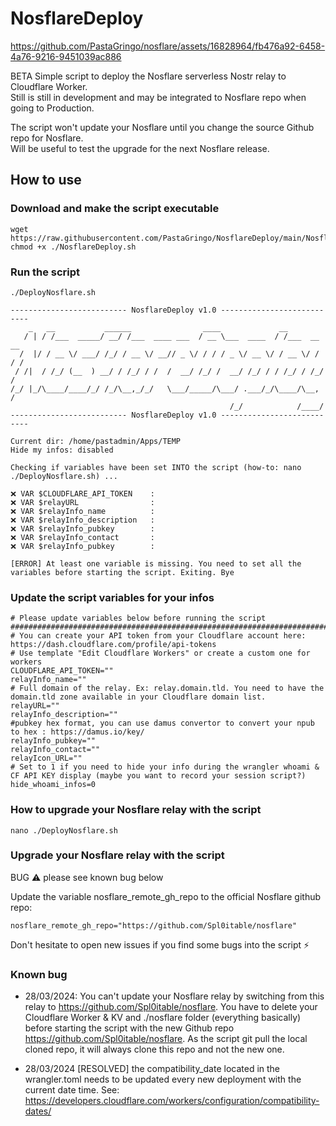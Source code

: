 # NosflareDeploy

https://github.com/PastaGringo/nosflare/assets/16828964/fb476a92-6458-4a76-9216-9451039ac886

BETA Simple script to deploy the Nosflare serverless Nostr relay to Cloudflare Worker.  
Still is still in development and may be integrated to Nosflare repo when going to Production.

The script won't update your Nosflare until you change the source Github repo for Nosflare.  
Will be useful to test the upgrade for the next Nosflare release.

## How to use

### Download and make the script executable
```
wget https://raw.githubusercontent.com/PastaGringo/NosflareDeploy/main/NosflareDeploy.sh
chmod +x ./NosflareDeploy.sh
```

### Run the script
```
./DeployNosflare.sh

-------------------------- NosflareDeploy v1.0 ---------------------------
    _   __           ______                ____             __           
   / | / /___  _____/ __/ /___  ____ ___  / __ \___  ____  / /___  __  __
  /  |/ / __ \/ ___/ /_/ / __ \/ __// _ \/ / / / _ \/ __ \/ / __ \/ / / /
 / /|  / /_/ (__  ) __/ / /_/ / /  /  __/ /_/ /  __/ /_/ / / /_/ / /_/ / 
/_/ |_/\____/____/_/ /_/\__,_/_/   \___/_____/\___/ .___/_/\____/\__, /  
                                                 /_/            /____/   
-------------------------- NosflareDeploy v1.0 ---------------------------

Current dir: /home/pastadmin/Apps/TEMP
Hide my infos: disabled

Checking if variables have been set INTO the script (how-to: nano ./DeployNosflare.sh) ...

❌ VAR $CLOUDFLARE_API_TOKEN    :
❌ VAR $relayURL                :
❌ VAR $relayInfo_name          :
❌ VAR $relayInfo_description   :
❌ VAR $relayInfo_pubkey        :
❌ VAR $relayInfo_contact       :
❌ VAR $relayInfo_pubkey        :

[ERROR] At least one variable is missing. You need to set all the variables before starting the script. Exiting. Bye
```

### Update the script variables for your infos
```
# Please update variables below before running the script
##################################################################################################
# You can create your API token from your Cloudflare account here: https://dash.cloudflare.com/profile/api-tokens
# Use template "Edit Cloudflare Workers" or create a custom one for workers
CLOUDFLARE_API_TOKEN=""
relayInfo_name=""
# Full domain of the relay. Ex: relay.domain.tld. You need to have the domain.tld zone available in your Cloudflare domain list.
relayURL=""
relayInfo_description=""
#pubkey hex format, you can use damus convertor to convert your npub to hex : https://damus.io/key/
relayInfo_pubkey=""
relayInfo_contact=""
relayIcon_URL=""
# Set to 1 if you need to hide your info during the wrangler whoami & CF API KEY display (maybe you want to record your session script?)
hide_whoami_infos=0
```

### How to upgrade your Nosflare relay with the script
```
nano ./DeployNosflare.sh
```

### Upgrade your Nosflare relay with the script 
BUG ⚠️ please see known bug below

Update the variable nosflare_remote_gh_repo to the official Nosflare github repo:
```
nosflare_remote_gh_repo="https://github.com/Spl0itable/nosflare"
```

Don't hesitate to open new issues if you find some bugs into the script ⚡

### Known bug

- 28/03/2024: You can't update your Nosflare relay by switching from this relay to https://github.com/Spl0itable/nosflare. You have to delete your Cloudflare Worker & KV and ./nosflare folder (everything basically) before starting the script with the new Github repo https://github.com/Spl0itable/nosflare. As the script git pull the local cloned repo, it will always clone this repo and not the new one.
  
- 28/03/2024 [RESOLVED] the compatibility_date located in the wrangler.toml needs to be updated every new deployment with the current date time. See: https://developers.cloudflare.com/workers/configuration/compatibility-dates/

